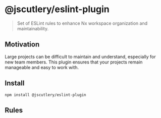 # @jscutlery/eslint-plugin

> Set of ESLint rules to enhance Nx workspace organization and maintainability.

## Motivation

Large projects can be difficult to maintain and understand, especially for new team members. This plugin ensures that your projects remain manageable and easy to work with.

## Install

```
npm install @jscutlery/eslint-plugin
```

## Rules

